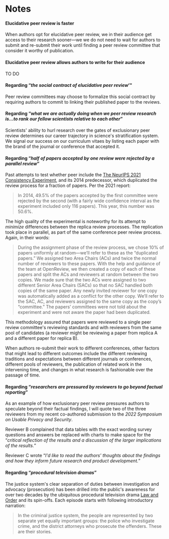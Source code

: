 # Notes


<span id="faster"></span>
#### Elucidative peer review is faster


When authors opt for elucidative peer review, we in their audience get access to their research sooner—we we do not need to wait for authors to submit and re-submit their work until finding a peer review committee that consider it worthy of publication.

<span id="research-audience"></span>
#### Elucidative peer review allows authors to write for their audience

TO DO

<span id="review-audience"></span>


<span id="social-contract"></span>
#### Regarding “*the social contract of elucidative peer review*’"
Peer review committees may choose to formalize this social contract by requiring authors to commit to linking their published paper to the reviews.
<!-- Is this contractual upon requesting reviews? --> 

<span id="to-rank-each-other"></span>
#### Regarding “*what we are actually doing when we peer review research is…to rank our fellow scientists relative to each other*”
Scientists' ability to hurl research over the gates of exclusionary peer review determines our career trajectory in science's stratification system. We signal our success on our curriculum vitaes by listing each paper with the brand of the journal or conference that accepted it.

<span id="replicability"></span>
#### Regarding “*half of papers accepted by one review were rejected by a parallel review*”

Past attempts to test whether peer include the [The NeurIPS 2021 Consistency Experiment](https://blog.neurips.cc/2021/12/08/the-neurips-2021-consistency-experiment/), and its 2014 predecessor, which duplicated the review process for a fraction of papers. Per the 2021 report:

> In 2014, 49.5% of the papers accepted by the first committee were rejected by the second (with a fairly wide confidence interval as the experiment included only 116 papers).  This year, this number was 50.6%.

The high quality of the experimental is noteworthy for its attempt to *minimize* differences between the replica review processes. The replication took place in parallel, as part of the same conference peer review process. Again, in their words:

> During the assignment phase of the review process, we chose 10% of papers uniformly at random—we’ll refer to these as the “duplicated papers.”  We assigned two Area Chairs (ACs) and twice the normal number of reviewers to these papers.  With the help and guidance of the team at OpenReview, we then created a copy of each of these papers and split the ACs and reviewers at random between the two copies.  We made sure that the two ACs were assigned to two different Senior Area Chairs (SACs) so that no SAC handled both copies of the same paper.  Any newly invited reviewer for one copy was automatically added as a conflict for the other copy.  We’ll refer to the SAC, AC, and reviewers assigned to the same copy as the copy’s “committee.”  The papers’ committees were not told about the experiment and were not aware the paper had been duplicated.

This methodology assured that papers were reviewed to a single peer review committee's reviewing standards and with reviewers from the same pool of candidates (a reviewer might be reviewing a paper from replica A and a different paper for replica B).

When authors re-submit their work to different conferences, other factors that might lead to different outcomes include the different reviewing traditions and expectations between different journals or conferences, different pools of reviewers, the publication of related work in the intervening time, and changes in what research is fashionable over the passage of time.

<span id="speculation"></span>
#### Regarding “*researchers are pressured by reviewers to go beyond factual reporting*”
As an example of how exclusionary peer review pressures authors to speculate beyond their factual findings, I will quote two of the three reviewers from my recent co-authored submission to the *2022 Symposium on Usable Privacy and Security*.

Reviewer B complained that data tables with the exact wording survey questions and answers be replaced with charts to make space for the “*critical reflection of the results and a discussion of the larger implications of the results.*”

Reviewer C wrote “*I'd like to read the authors' thoughts about the findings and how they inform future research and product development.*”

<span id="procedural-television-dramas"></span>
#### Regarding “*procedural television dramas*”

The justice system's clear separation of duties between investigation and advocacy (prosecution) has been drilled into the public's awareness for over two decades by the ubiquitous procedural television drama [Law and Order](
https://en.wikipedia.org/wiki/Law_%26_Order) and its spin-offs. Each episode starts with following introductory narration:
>In the criminal justice system, the people are represented by two separate yet equally important groups: the police who investigate crime, and the district attorneys who prosecute the offenders. These are their stories.
